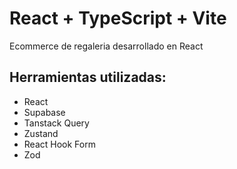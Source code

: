 # React + TypeScript + Vite

Ecommerce de regaleria desarrollado en React 


## Herramientas utilizadas:
- React
- Supabase
- Tanstack Query
- Zustand
- React Hook Form
- Zod 